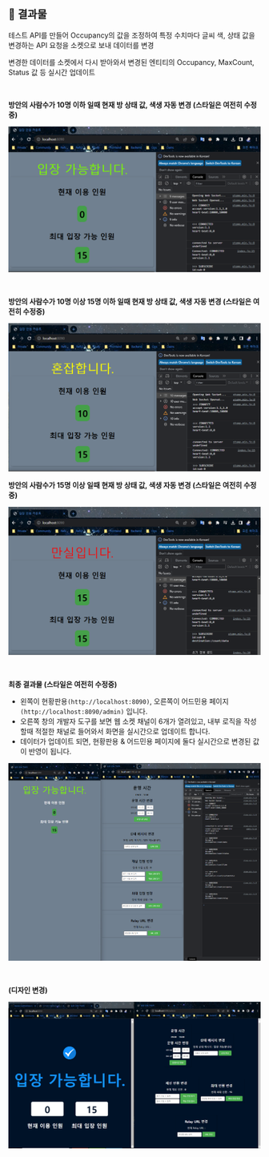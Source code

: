## 📘 결과물

테스트 API를 만들어 Occupancy의 값을 조정하여 특정 수치마다 글씨 색, 상태 값을 변경하는 API 요청을 소켓으로 보내 데이터를 변경

변경한 데이터를 소켓에서 다시 받아와서 변경된 엔티티의 Occupancy, MaxCount, Status 값 등 실시간 업데이트

<br>

**방안의 사람수가 10명 이하 일때 현재 방 상태 값, 색생 자동 변경 (스타일은 여전히 수정중)**

![img](https://raw.githubusercontent.com/spacedustz/Obsidian-Image-Server/main/img2/h-1.png)

<br>

**방안의 사람수가 10명 이상 15명 이하 일때 현재 방 상태 값, 색생 자동 변경 (스타일은 여전히 수정중)**

![img](https://raw.githubusercontent.com/spacedustz/Obsidian-Image-Server/main/img2/h-2.png)
<br>

**방안의 사람수가 15명 이상 일때 현재 방 상태 값, 색생 자동 변경 (스타일은 여전히 수정중)**

![img](https://raw.githubusercontent.com/spacedustz/Obsidian-Image-Server/main/img2/h-3.png)

<br>

**최종 결과물 (스타일은 여전히 수정중)**

- 왼쪽이 현황판용`(http://localhost:8090)`, 오른쪽이 어드민용 페이지`(http://localhost:8090/admin)` 입니다.
- 오른쪽 창의 개발자 도구를 보면 웹 소켓 채널이 6개가 열려있고, 내부 로직을 작성할때 적절한 채널로 들어와서 화면을 실시간으로 업데이트 합니다.
- 데이터가 업데이트 되면, 현황판용 & 어드민용 페이지에 둘다 실시간으로 변경된 값이 반영이 됩니다.

![img](https://raw.githubusercontent.com/spacedustz/Obsidian-Image-Server/main/img2/h-final.png)

<br>

**(디자인 변경)**

![img](https://raw.githubusercontent.com/spacedustz/Obsidian-Image-Server/main/img2/h-finish.png)